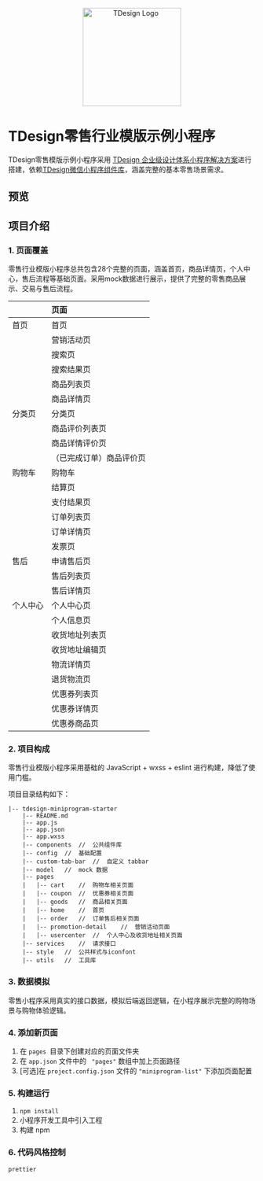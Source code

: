 <p align="center">
  <a href="https://tdesign.tencent.com/" target="_blank">
    <img alt="TDesign Logo" width="200" src="https://tdesign.gtimg.com/site/TDesign.png">
  </a>
</p>



# TDesign零售行业模版示例小程序

TDesign零售模版示例小程序采用 [TDesign 企业级设计体系小程序解决方案](https://tdesign.tencent.com/miniprogram/overview)进行搭建，依赖[TDesign微信小程序组件库](https://github.com/Tencent/tdesign-miniprogram)，涵盖完整的基本零售场景需求。



## 预览



## 项目介绍

### 1. 页面覆盖

零售行业模版小程序总共包含28个完整的页面，涵盖首页，商品详情页，个人中心，售后流程等基础页面。采用mock数据进行展示，提供了完整的零售商品展示、交易与售后流程。

|          | 页面                     |
| :------- | :----------------------- |
| 首页     | 首页                     |
|          | 营销活动页               |
|          | 搜索页                   |
|          | 搜索结果页               |
|          | 商品列表页               |
|          | 商品详情页               |
| 分类页   | 分类页                   |
|          | 商品评价列表页           |
|          | 商品详情评价页           |
|          | （已完成订单）商品评价页 |
| 购物车   | 购物车                   |
|          | 结算页                   |
|          | 支付结果页               |
|          | 订单列表页               |
|          | 订单详情页               |
|          | 发票页                   |
| 售后     | 申请售后页               |
|          | 售后列表页               |
|          | 售后详情页               |
| 个人中心 | 个人中心页               |
|          | 个人信息页               |
|          | 收货地址列表页           |
|          | 收货地址编辑页           |
|          | 物流详情页               |
|          | 退货物流页               |
|          | 优惠券列表页             |
|          | 优惠券详情页             |
|          | 优惠券商品页             |



### 2. 项目构成

零售行业模版小程序采用基础的 JavaScript + wxss + eslint  进行构建，降低了使用门槛。

项目目录结构如下：

```
|-- tdesign-miniprogram-starter
    |-- README.md
    |-- app.js
    |-- app.json
    |-- app.wxss
    |-- components	//	公共组件库
    |-- config	//	基础配置
    |-- custom-tab-bar	//	自定义 tabbar
    |-- model	//	mock 数据
    |-- pages
    |   |-- cart	//	购物车相关页面
    |   |-- coupon	//	优惠券相关页面
    |   |-- goods	//	商品相关页面
    |   |-- home	//	首页
    |   |-- order	//	订单售后相关页面
    |   |-- promotion-detail	//	营销活动页面
    |   |-- usercenter	//	个人中心及收货地址相关页面
    |-- services	//	请求接口
    |-- style	//	公共样式与iconfont
    |-- utils	//	工具库
```



### 3. 数据模拟

零售小程序采用真实的接口数据，模拟后端返回逻辑，在小程序展示完整的购物场景与购物体验逻辑。



### 4. 添加新页面

1. 在 `pages `目录下创建对应的页面文件夹
2. 在 `app.json` 文件中的 ` "pages"` 数组中加上页面路径
3. [可选]在 `project.config.json` 文件的 `"miniprogram-list"` 下添加页面配置



### 5. 构建运行

1. `npm install`
2. 小程序开发工具中引入工程
3. 构建 npm



### 6. 代码风格控制

`prettier`
